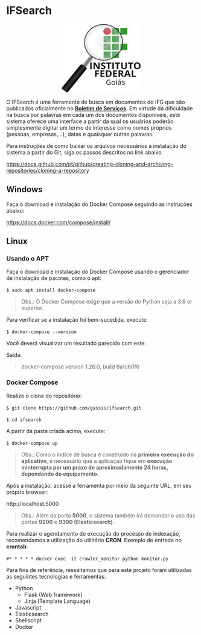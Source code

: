 # IFSearch

<p align="center">
  <img width="210" height="180" src="/ifsearch.png">
</p>

O IFSearch é uma ferramenta de busca em documentos do IFG que são publicados oficialmente no [**Boletim de Serviços**](https://www.ifg.edu.br/boletim-de-servico).  Em virtude da dificuldade na busca por palavras em cada um dos documentos disponíveis, este sistema oferece uma interface a partir da qual os usuários poderão simplesmente digitar um termo de interesse como nomes próprios (pessoas, empresas,...), datas e quaisquer outras palavras.


Para instruções de como baixar os arquivos necessários à instalação do sistema a partir do Git, siga os passos descritos no link abaixo:

https://docs.github.com/pt/github/creating-cloning-and-archiving-repositories/cloning-a-repository


## Windows

Faça o download e instalação do Docker Compose seguindo as instruções abaixo:

   https://docs.docker.com/compose/install/
   
   
   
## Linux

### Usando o APT


Faça o download e instalação do Docker Compose usando o gerenciador de instalação de pacotes, como o apt:


`$ sudo apt install docker-compose`

> Obs.: O Docker Compose exige que a versão do Python seja a 3.6 or superior.


Para verificar se a instalação foi bem-sucedida, execute:


`$ docker-compose --version`


Você deverá visualizar um resultado parecido com este:


Saída:
> docker-compose version 1.26.0, build 8a1c60f6



### Docker Compose


Realize o clone do repositório:


   `$ git clone https://github.com/gassis/ifsearch.git`
   
   `$ cd ifsearch`


A partir da pasta criada acima, execute:


   `$ docker-compose up`
   
   > Obs.: Como o índice de busca é construído na **primeira execução do aplicativo**, é necessário que a aplicação fique em **execução ininterrupta por um prazo de aproximadamente 24 horas, dependendo do equipamento.**

   
   
Após a instalação, acesse a ferramenta por meio da seguinte URL, em seu próprio browser:

   http://localhost:5000
   
   > Obs.: Além da porta **5000**, o sistema também irá demandar o uso das portas **9200** e **9300 (Elasticsearch)**.

Para realizar o agendamento de execução do processo de indexação, recomendamos a utilização do utilitário **CRON**.
Exemplo de entrada no **crontab**:

`#* * * * * docker exec -it crawler_monitor python monitor.py`

Para fins de referência, ressaltamos que para este projeto foram utilizadas as seguintes tecnologias e ferramentas:

- Python
  - Flask (Web framework)
  - Jinja (Template Language)
- Javascript
- Elasticsearch
- Shellscript
- Docker
